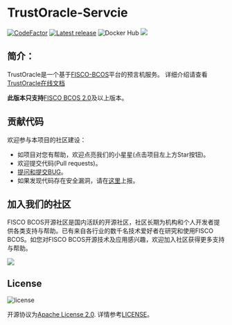 # TrustOracle-Servcie

[![CodeFactor](https://www.codefactor.io/repository/github/webankblockchain/trustoracle-service/badge)](https://www.codefactor.io/repository/github/webankblockchain/trustoracle-service)
[![Latest release](https://img.shields.io/github/release/WeBankBlockchain/TrustOracle-Service.svg)](https://github.com/WeBankBlockchain/TrustOracle-Service/releases/latest)
![Docker Hub](https://github.com/WeBankBlockchain/TrustOracle-Service/workflows/Docker%20Hub/badge.svg)
![](https://img.shields.io/github/license/WeBankBlockchain/TrustOracle-Service)

## 简介：  
   
   TrustOracle是一个基于[FISCO-BCOS](https://github.com/FISCO-BCOS/FISCO-BCOS)平台的预言机服务。
   详细介绍请查看[TrustOracle在线文档](https://trustoracle.readthedocs.io/)

   
**此版本只支持**[FISCO BCOS 2.0](https://fisco-bcos-documentation.readthedocs.io/zh_CN/latest/)及以上版本。

       
## 贡献代码
欢迎参与本项目的社区建设：
- 如项目对您有帮助，欢迎点亮我们的小星星(点击项目左上方Star按钮)。
- 欢迎提交代码(Pull requests)。
- [提问和提交BUG](https://github.com/WeBankBlockchain/TrustOracle-Service/issues)。
- 如果发现代码存在安全漏洞，请在[这里](https://security.webank.com)上报。

## 加入我们的社区

FISCO BCOS开源社区是国内活跃的开源社区，社区长期为机构和个人开发者提供各类支持与帮助。已有来自各行业的数千名技术爱好者在研究和使用FISCO BCOS。如您对FISCO BCOS开源技术及应用感兴趣，欢迎加入社区获得更多支持与帮助。


![](https://media.githubusercontent.com/media/FISCO-BCOS/LargeFiles/master/images/QR_image.png)


## License
![license](http://img.shields.io/badge/license-Apache%20v2-blue.svg)

开源协议为[Apache License 2.0](http://www.apache.org/licenses/). 详情参考[LICENSE](../LICENSE)。
    

